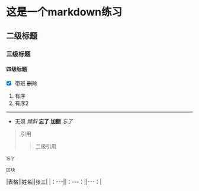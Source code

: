 # 这是一个markdown练习
## 二级标题
### 三级标题
#### 四级标题
- [x] 带班
~~删除~~
1. 有序
2. 有序2
---
- 无须
_倾斜_
__忘了__
**加醋**
*忘了*
> 引用
> > 二级引用

`忘了`
```
区块
```
|表格||姓名||张三|
|：---||：---：||---：|